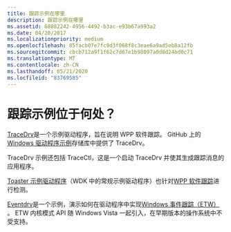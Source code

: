 ```yaml
---
title: 跟踪示例在哪里
description: 跟踪示例在哪里
ms.assetid: 68882242-4956-4492-b3ac-e93b67a993a2
ms.date: 04/20/2017
ms.localizationpriority: medium
ms.openlocfilehash: 85facb07e7fc9d3f068f8c3eae6a9ad5eb8a12fb
ms.sourcegitcommit: cbcb712a9f1f62c7d67e1b98097a0d8d24bd0c71
ms.translationtype: MT
ms.contentlocale: zh-CN
ms.lasthandoff: 05/21/2020
ms.locfileid: "83769585"
---
```

# <a name="where-are-the-tracing-samples"></a>跟踪示例位于何处？

[TraceDrv](https://github.com/Microsoft/Windows-driver-samples/tree/master/general/tracing/tracedriver)是一个示例驱动程序，旨在说明 WPP 软件跟踪。 GitHub 上的[Windows 驱动程序示例](https://github.com/Microsoft/Windows-driver-samples)存储库中提供了 TraceDrv。

TraceDrv 示例还包括 TraceCtl，这是一个启动 TraceDrv 并使其生成跟踪消息的应用程序。

[Toaster 示例驱动程序](https://docs.microsoft.com/samples/microsoft/windows-driver-samples/toaster-sample-driver/)（WDK 中的常规示例驱动程序）也针对[WPP 软件跟踪](wpp-software-tracing.md)进行检测。

[Eventdrv](https://github.com/Microsoft/Windows-driver-samples/tree/master/general/tracing/evntdrv)是一个示例，演示如何在驱动程序中实现[Windows 事件跟踪（ETW）](event-tracing-for-windows--etw-.md) 。 ETW 内核模式 API 随 Windows Vista 一起引入，在早期版本的操作系统中不受支持。

 

 





